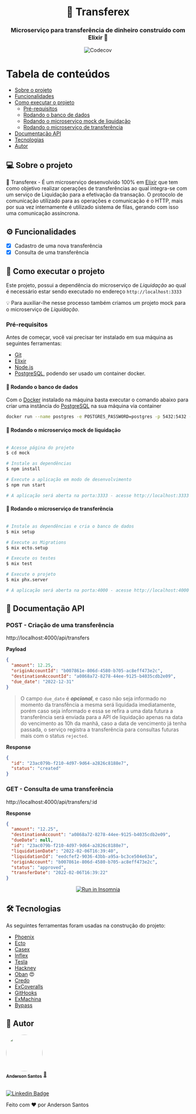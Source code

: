 <h1 align="center">🤑 Transferex</h1>
<h3 align="center">Microserviço para transferência de dinheiro construído com Elixir 💚
</h3>

<p align="center">
  <img alt="Codecov" src="https://img.shields.io/codecov/c/github/zander-br/transferex?style=for-the-badge">
</p>

# Tabela de conteúdos

- [Sobre o projeto](#-sobre-o-projeto)
- [Funcionalidades](#-funcionalidades)
- [Como executar o projeto](#-como-executar-o-projeto)
  - [Pré-requisitos](#pré-requisitos)
  - [Rodando o banco de dados](#user-content--rodando-o-banco-de-dados)
  - [Rodando o microserviço mock de liquidação](#user-content--rodando-o-microserviço-mock-de-liquidação)
  - [Rodando o microserviço de transferência](#user-content--rodando-o-microserviço-de-transferência)
- [Documentação API](#-documentação-api)
- [Tecnologias](#-tecnologias)
- [Autor](#-autor)

## 💻 Sobre o projeto

🤑 Transferex - É um microserviço desenvolvido 100% em [Elixir](https://elixir-lang.org/) que tem como objetivo realizar operações de transferências ao qual integra-se com um serviço de Liquidação para a efetivação da transação. O protocolo de comunicação utilizado para as operações e comunicação é o HTTP, mais por sua vez internamente é utilizado sistema de filas, gerando com isso uma comunicação assíncrona.

## ⚙️ Funcionalidades

- [x] Cadastro de uma nova transferência
- [x] Consulta de uma transferência

## 🚀 Como executar o projeto

Este projeto, possui a dependência do microserviço de _Liquidação_ ao qual é necessário estar sendo executado no endereço `http://localhost:3333`

💡 Para auxiliar-lhe nesse processo também criamos um projeto mock para o microserviço de _Liquidação_.

### Pré-requisitos

Antes de começar, você vai precisar ter instalado em sua máquina as seguintes ferramentas:

- [Git](https://git-scm.com)
- [Elixir](https://elixir-lang.org/install.html)
- [Node.js](https://nodejs.org/en/)
- [PostgreSQL](https://www.postgresql.org/), podendo ser usado um container docker.

#### 🎲 Rodando o banco de dados

Com o [Docker](https://www.docker.com/) instalado na máquina basta executar o comando abaixo para criar uma instância do [PostgreSQL](https://www.postgresql.org/) na sua máquina via container

```bash
docker run --name postgres -e POSTGRES_PASSWORD=postgres -p 5432:5432 -d postgres
```

#### 🧭 Rodando o microserviço mock de liquidação

```bash

# Acesse página do projeto
$ cd mock

# Instale as dependências
$ npm install

# Execute a aplicação em modo de desenvolvimento
$ npm run start

# A aplicação será aberta na porta:3333 - acesse http://localhost:3333

```

#### 🤑 Rodando o microserviço de transferência

```bash

# Instale as dependências e cria o banco de dados
$ mix setup

# Execute as Migrations
$ mix ecto.setup

# Execute os testes
$ mix test

# Execute o projeto
$ mix phx.server

# A aplicação será aberta na porta:4000 - acesse http://localhost:4000

```

## 🔌 Documentação API

### POST - Criação de uma transferência

http://localhost:4000/api/transfers

**Payload**

```json
{
  "amount": 12.25,
  "originAccountId": "b007861e-806d-4580-b705-ac8eff473e2c",
  "destinationAccountId": "a0868a72-8278-44ee-9125-b4035cdb2e09",
  "due_date": "2022-12-31"
}
```

> O campo `due_date` é **_opcional_**, e caso não seja informado no momento da transfência a mesma será liquidada imediatamente, porém caso seja informado e essa se refira a uma data futura a transferência será enviada para a API de liquidação apenas na data do vencimento as 10h da manhã, caso a data de vencimento já tenha passada, o serviço registra a transferência para consultas futuras mais com o status `rejected`.

**Response**

```json
{
  "id": "23ac079b-f210-4d97-9d64-a2826c8188e7",
  "status": "created"
}
```

### GET - Consulta de uma transferência

http://localhost:4000/api/transfers/:id

**Response**

```json
{
  "amount": "12.25",
  "destinationAccount": "a0868a72-8278-44ee-9125-b4035cdb2e09",
  "dueDate": null,
  "id": "23ac079b-f210-4d97-9d64-a2826c8188e7",
  "liquidationDate": "2022-02-06T16:39:40",
  "liquidationId": "eedcfef2-9036-43bb-a95a-bc3ce504e63a",
  "originAccount": "b007861e-806d-4580-b705-ac8eff473e2c",
  "status": "approved",
  "transferDate": "2022-02-06T16:39:22"
}
```

<p align="center">
  <a href="https://github.com/zander-br/transferex/blob/main/insomnia.json" target="_blank"><img src="https://insomnia.rest/images/run.svg" alt="Run in Insomnia"></a>
</p>

## 🛠 Tecnologias

As seguintes ferramentas foram usadas na construção do projeto:

- [Phoenix](https://www.phoenixframework.org/)
- [Ecto](https://hexdocs.pm/ecto/Ecto.html)
- [Casex](https://hexdocs.pm/casex/Casex.html)
- [Inflex](https://hexdocs.pm/inflex/Inflex.html)
- [Tesla](https://hexdocs.pm/tesla/Tesla.html)
- [Hackney](https://github.com/benoitc/hackney)
- [Oban](https://hexdocs.pm/oban/Oban.html) 😍
- [Credo](https://hexdocs.pm/credo/overview.html)
- [ExCoveralls](https://hexdocs.pm/excoveralls/ExCoveralls.html)
- [GitHooks](https://hexdocs.pm/git_hooks/readme.html)
- [ExMachina](https://hexdocs.pm/ex_machina/ExMachina.html)
- [Bypass](https://hexdocs.pm/bypass/Bypass.html)

## 🦸 Autor

<a href="https://github.com/zander-br">
 <img style="border-radius: 50%;" src="https://avatars.githubusercontent.com/u/51419725" width="100px;" alt=""/>
 <br />
 <sub><b>Anderson Santos</b></sub></a> <a href="https://github.com/zander-br" title="Rocketseat">🚀</a>
 <br />
 <br />

[![Linkedin Badge](https://img.shields.io/badge/-Anderson-blue?style=flat-square&logo=Linkedin&logoColor=white&link=https://www.linkedin.com/in/zander-br/)](https://www.linkedin.com/in/zander-br/)

Feito com ❤️ por Anderson Santos
